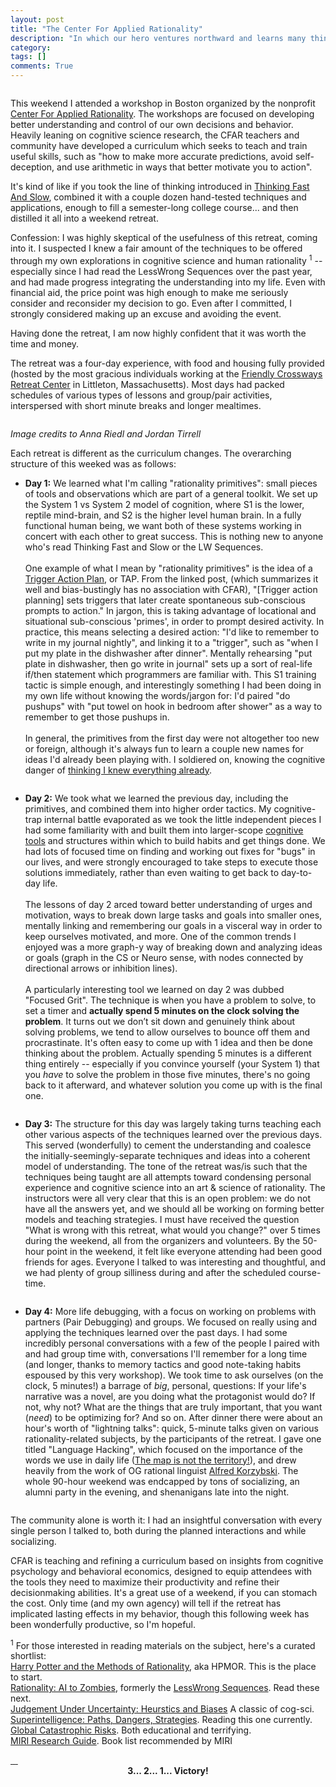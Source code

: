 ```yaml
---
layout: post
title: "The Center For Applied Rationality"
description: "In which our hero ventures northward and learns many things"
category: 
tags: []
comments: True
---
```


<a class="fancybox" rel="cfar" href="/photos/cfar/cfar_pano.png">
<img src="/photos/cfar/thumbs/cfar_pano.png" alt="" />
</a>

This weekend I attended a workshop in Boston organized by the nonprofit [Center For Applied Rationality](http://rationality.org/). The workshops are focused on developing better understanding and control of our own decisions and behavior. Heavily leaning on cognitive science research, the CFAR teachers and community have developed a curriculum which seeks to teach and train useful skills, such as "how to make more accurate predictions, avoid self-deception, and use arithmetic in ways that better motivate you to action".

<!--more--> 

It's kind of like if you took the line of thinking introduced in [Thinking Fast And Slow](http://en.wikipedia.org/wiki/Thinking,_Fast_and_Slow), combined it with a couple dozen hand-tested techniques and applications, enough to fill a semester-long college course... and then distilled it all into a weekend retreat.

Confession: I was highly skeptical of the usefulness of this retreat, coming into it. I suspected I knew a fair amount of the techniques to be offered through my own explorations in cognitive science and human rationality <sup>1</sup> -- especially since I had read the LessWrong Sequences over the past year, and had made progress integrating the understanding into my life. Even with financial aid, the price point was high enough to make me seriously consider and reconsider my decision to go. Even after I committed, I strongly considered making up an excuse and avoiding the event.

Having done the retreat, I am now highly confident that it was worth the time and money.

The retreat was a four-day experience, with food and housing fully provided (hosted by the most gracious individuals working at the [Friendly Crossways Retreat Center](http://friendlycrossways.com/) in Littleton, Massachusetts). Most days had packed schedules of various types of lessons and group/pair activities, interspersed with short minute breaks and longer mealtimes.

<a class="fancybox" rel="cfar" href="/photos/cfar/cfar_1.JPG">
<img src="/photos/cfar/thumbs/cfar_1.JPG" alt="" />
</a>

*Image credits to Anna Riedl and Jordan Tirrell*


Each retreat is different as the curriculum changes. The overarching structure of this weeked was as follows:

* **Day 1:** We learned what I'm calling "rationality primitives": small pieces of tools and observations which are part of a general toolkit. We set up the System 1 vs System 2 model of cognition, where S1 is the lower, reptile mind-brain, and S2 is the higher level human brain. In a fully functional human being, we want both of these systems working in concert with each other to great success. This is nothing new to anyone who's read Thinking Fast and Slow or the LW Sequences.
<br><br>One example of what I mean by "rationality primitives" is the idea of a [Trigger Action Plan](http://www.willatworklearning.com/2014/09/triggered-action-planning.html), or TAP. From the linked post, (which summarizes it well and bias-bustingly has no association with CFAR), "[Trigger action planning] sets triggers that later create spontaneous sub-conscious prompts to action." In jargon, this is taking advantage of locational and situational sub-conscious 'primes', in order to prompt desired activity. In practice, this means selecting a desired action: "I'd like to remember to write in my journal nightly", and linking it to a "trigger", such as "when I put my plate in the dishwasher after dinner". Mentally rehearsing "put plate in dishwasher, then go write in journal" sets up a sort of real-life if/then statement which programmers are familiar with. This S1 training tactic is simple enough, and interestingly something I had been doing in my own life without knowing the words/jargon for: I'd paired "do pushups" with "put towel on hook in bedroom after shower" as a way to remember to get those pushups in.
<br><br>
In general, the primitives from the first day were not altogether too new or foreign, although it's always fun to learn a couple new names for ideas I'd already been playing with. I soldiered on, knowing the cognitive danger of [thinking I knew everything already](http://rationalwiki.org/wiki/Dunning-Kruger_effect).

<a class="fancybox" rel="cfar" href="/photos/cfar/cfar_4.jpg">
<img src="/photos/cfar/thumbs/cfar_4.jpg" alt="" />
</a>

* **Day 2:** We took what we learned the previous day, including the primitives, and combined them into higher order tactics. My cognitive-trap internal battle evaporated as we took the little independent pieces I had some familiarity with and built them into larger-scope [cognitive tools](http://www.motivationhacker.com/dont-tell-yourself-ask-yourself/) and structures within which to build habits and get things done. We had lots of focused time on finding and working out fixes for "bugs" in our lives, and were strongly encouraged to take steps to execute those solutions immediately, rather than even waiting to get back to day-to-day life. 
<br><br>The lessons of day 2 arced toward better understanding of urges and motivation, ways to break down large tasks and goals into smaller ones, mentally linking and remembering our goals in a visceral way in order to keep ourselves motivated, and more. One of the common trends I enjoyed was a more graph-y way of breaking down and analyzing ideas or goals (graph in the CS or Neuro sense, with nodes connected by directional arrows or inhibition lines).
<br><br>A particularly interesting tool we learned on day 2 was dubbed "Focused Grit". The technique is when you have a problem to solve, to set a timer and **actually spend 5 minutes on the clock solving the problem**. It turns out we don’t sit down and genuinely think about solving problems, we tend to allow ourselves to bounce off them and procrastinate. It's often easy to come up with 1 idea and then be done thinking about the problem. Actually spending 5 minutes is a different thing entirely -- especially if you convince yourself (your System 1) that you *have* to solve the problem in those five minutes, there's no going back to it afterward, and whatever solution you come up with is the final one.

<a class="fancybox" rel="cfar" href="/photos/cfar/cfar_2.JPG">
<img src="/photos/cfar/thumbs/cfar_2.JPG" alt="" />
</a>

* **Day 3:** The structure for this day was largely taking turns teaching each other various aspects of the techniques learned over the previous days. This served (wonderfully) to cement the understanding and coalesce the initially-seemingly-separate techniques and ideas into a coherent model of understanding. The tone of the retreat was/is such that the techniques being taught are all attempts toward condensing personal experience and cognitive science into an art & science of rationality. The instructors were all very clear that this is an open problem: we do not have all the answers yet, and we should all be working on forming better models and teaching strategies. I must have received the question "What is wrong with this retreat, what would you change?" over 5 times during the weekend, all from the organizers and volunteers. By the 50-hour point in the weekend, it felt like everyone attending had been good friends for ages. Everyone I talked to was interesting and thoughtful, and we had plenty of group silliness during and after the scheduled course-time.

<a class="fancybox" rel="cfar" href="/photos/cfar/cfar_5.jpg">
<img src="/photos/cfar/thumbs/cfar_5.jpg" alt="" />
</a>

* **Day 4:** More life debugging, with a focus on working on problems with partners (Pair Debugging) and groups. We focused on really using and applying the techniques learned over the past days. I had some incredibly personal conversations with a few of the people I paired with and had group time with, conversations I'll remember for a long time (and longer, thanks to memory tactics and good note-taking habits espoused by this very workshop). We took time to ask ourselves (on the clock, 5 minutes!) a barrage of *big*, personal, questions: If your life's narrative was a novel, are you doing what the protagonist would do? If not, why not? What are the things that are truly important, that you want (*need*) to be optimizing for? And so on. After dinner there were about an hour's worth of "lightning talks": quick, 5-minute talks given on various rationality-related subjects, by the participants of the retreat. I gave one titled "Language Hacking", which focused on the importance of the words we use in daily life ([The map is not the territory!](http://en.wikipedia.org/wiki/Map%E2%80%93territory_relation)), and drew heavily from the work of OG rational linguist [Alfred Korzybski](http://en.wikipedia.org/wiki/Alfred_Korzybski). The whole 90-hour weekend was endcapped by tons of socializing, an alumni party in the evening, and shenanigans late into the night.

<a class="fancybox" rel="cfar" href="/photos/cfar/cfar_7.jpg">
<img src="/photos/cfar/thumbs/cfar_7.jpg" alt="" />
</a>

The community alone is worth it: I had an insightful conversation with every single person I talked to, both during the planned interactions and while socializing.

CFAR is teaching and refining a curriculum based on insights from cognitive psychology and behavioral economics, designed to equip attendees with the tools they need to maximize their productivity and refine their decisionmaking abilities. It's a great use of a weekend, if you can stomach the cost. Only time (and my own agency) will tell if the retreat has implicated lasting effects in my behavior, though this following week has been wonderfully productive, so I'm hopeful. 

<sup>1</sup> For those interested in reading materials on the subject, here's a curated shortlist:
<br>[Harry Potter and the Methods of Rationality](http://hpmor.com/), aka HPMOR. This is the place to start.
<br>[Rationality: AI to Zombies](https://intelligence.org/rationality-ai-zombies/), formerly the [LessWrong Sequences](http://wiki.lesswrong.com/wiki/Sequences). Read these next.
<br>[Judgement Under Uncertainty: Heurstics and Biases](http://www.amazon.com/Judgment-Under-Uncertainty-Heuristics-Biases/dp/0521284147/ref=pd_bxgy_b_text_z) A classic of cog-sci.
<br>[Superintelligence: Paths, Dangers, Strategies](http://en.wikipedia.org/wiki/Superintelligence:_Paths,_Dangers,_Strategies). Reading this one currently.
<br>[Global Catastrophic Risks](http://www.amazon.com/Global-Catastrophic-Risks-Nick-Bostrom/dp/0199606501). Both educational and terrifying.
<br>[MIRI Research Guide](https://intelligence.org/research-guide/). Book list recommended by MIRI


<a class="fancybox" rel="cfar" href="/photos/cfar/cfar_9.png">
<img src="/photos/cfar/thumbs/cfar_9.png" alt="" />
</a>

<a class="fancybox" rel="cfar" href="/photos/cfar/cfar_3.jpg">
<img src="/photos/cfar/thumbs/cfar_3.jpg" alt="" />
</a>

<a class="fancybox" rel="cfar" href="/photos/cfar/cfar_6.jpg"> 
<img src="/photos/cfar/thumbs/cfar_6.jpg" alt="" />
</a>

<a class="fancybox" rel="cfar" href="/photos/cfar/cfar_8.jpg">
<img src="/photos/cfar/thumbs/cfar_8.jpg" alt="" />
</a>

<div style="text-align: center; font-weight: bold;">
3... 2... 1... Victory!
</div>
